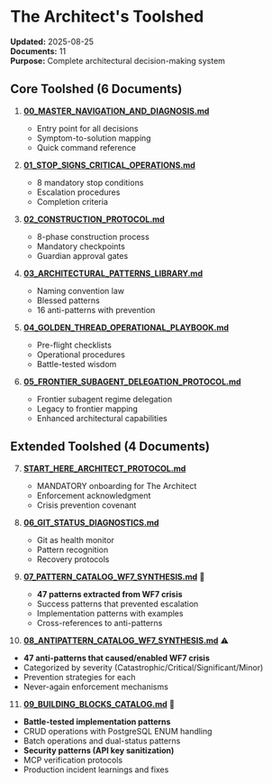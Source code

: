 # The Architect's Toolshed

**Updated:** 2025-08-25  
**Documents:** 11  
**Purpose:** Complete architectural decision-making system

## Core Toolshed (6 Documents)

1. **[00_MASTER_NAVIGATION_AND_DIAGNOSIS.md](./00_MASTER_NAVIGATION_AND_DIAGNOSIS.md)**
   - Entry point for all decisions
   - Symptom-to-solution mapping
   - Quick command reference

2. **[01_STOP_SIGNS_CRITICAL_OPERATIONS.md](./01_STOP_SIGNS_CRITICAL_OPERATIONS.md)**
   - 8 mandatory stop conditions
   - Escalation procedures
   - Completion criteria

3. **[02_CONSTRUCTION_PROTOCOL.md](./02_CONSTRUCTION_PROTOCOL.md)**
   - 8-phase construction process
   - Mandatory checkpoints
   - Guardian approval gates

4. **[03_ARCHITECTURAL_PATTERNS_LIBRARY.md](./03_ARCHITECTURAL_PATTERNS_LIBRARY.md)**
   - Naming convention law
   - Blessed patterns
   - 16 anti-patterns with prevention

5. **[04_GOLDEN_THREAD_OPERATIONAL_PLAYBOOK.md](./04_GOLDEN_THREAD_OPERATIONAL_PLAYBOOK.md)**
   - Pre-flight checklists
   - Operational procedures
   - Battle-tested wisdom

6. **[05_FRONTIER_SUBAGENT_DELEGATION_PROTOCOL.md](./05_FRONTIER_SUBAGENT_DELEGATION_PROTOCOL.md)**
   - Frontier subagent regime delegation
   - Legacy to frontier mapping
   - Enhanced architectural capabilities

## Extended Toolshed (4 Documents)

7. **[START_HERE_ARCHITECT_PROTOCOL.md](./START_HERE_ARCHITECT_PROTOCOL.md)**
   - MANDATORY onboarding for The Architect
   - Enforcement acknowledgment
   - Crisis prevention covenant

8. **[06_GIT_STATUS_DIAGNOSTICS.md](./06_GIT_STATUS_DIAGNOSTICS.md)**
   - Git as health monitor
   - Pattern recognition
   - Recovery protocols

9. **[07_PATTERN_CATALOG_WF7_SYNTHESIS.md](./07_PATTERN_CATALOG_WF7_SYNTHESIS.md)** 🎯
   - **47 patterns extracted from WF7 crisis**
   - Success patterns that prevented escalation
   - Implementation patterns with examples
   - Cross-references to anti-patterns

10. **[08_ANTIPATTERN_CATALOG_WF7_SYNTHESIS.md](./08_ANTIPATTERN_CATALOG_WF7_SYNTHESIS.md)** ⚠️
   - **47 anti-patterns that caused/enabled WF7 crisis**
   - Categorized by severity (Catastrophic/Critical/Significant/Minor)
   - Prevention strategies for each
   - Never-again enforcement mechanisms

11. **[09_BUILDING_BLOCKS_CATALOG.md](./09_BUILDING_BLOCKS_CATALOG.md)** 🔧
   - **Battle-tested implementation patterns**
   - CRUD operations with PostgreSQL ENUM handling
   - Batch operations and dual-status patterns
   - **Security patterns (API key sanitization)**
   - MCP verification protocols
   - Production incident learnings and fixes